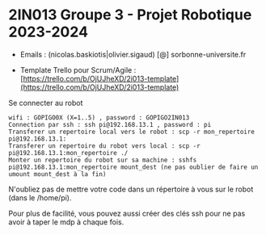 # 2IN013 Groupe 3 - Projet Robotique 2023-2024

* Emails : (nicolas.baskiotis|olivier.sigaud) [@] sorbonne-universite.fr
    
* Template Trello pour Scrum/Agile : [https://trello.com/b/OjUJheXD/2i013-template](https://trello.com/b/OjUJheXD/2i013-template)

Se connecter au robot

    wifi : GOPIGO0X (X=1..5) , password : GOPIGO2IN013
    Connection par ssh : ssh pi@192.168.13.1 , password : pi
    Transferer un repertoire local vers le robot : scp -r mon_repertoire pi@192.168.13.1:
    Transferer un repertoire du robot vers local : scp -r pi@192.168.13.1:mon_repertoire ./
    Monter un repertoire du robot sur sa machine : sshfs pi@192.168.13.1:mon_repertoire mount_dest (ne pas oublier de faire un umount mount_dest à la fin)


N'oubliez pas de mettre votre code dans un répertoire à vous sur le robot (dans le /home/pi).

Pour plus de facilité, vous pouvez aussi créer des clés ssh pour ne pas avoir à taper le mdp à chaque fois.
